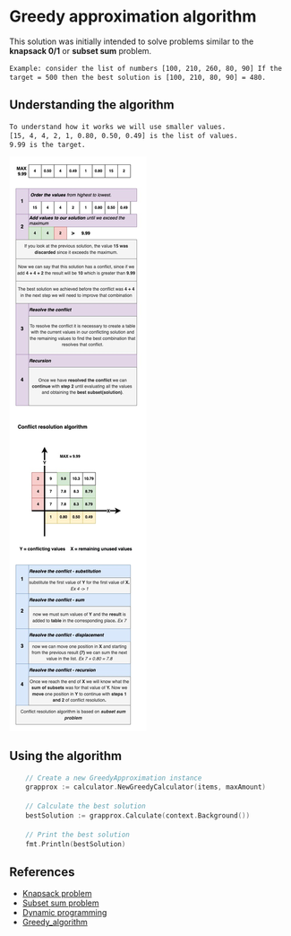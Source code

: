 # Greedy approximation algorithm
This solution was initially intended to solve problems similar to the **knapsack 0/1** or **subset sum** problem.
```
Example: consider the list of numbers [100, 210, 260, 80, 90] If the target = 500 then the best solution is [100, 210, 80, 90] = 480.
```

## Understanding the algorithm
```
To understand how it works we will use smaller values.
[15, 4, 4, 2, 1, 0.80, 0.50, 0.49] is the list of values.
9.99 is the target.
```
![](/doc/diagram.jpg)

## Using the algorithm
``` go
    // Create a new GreedyApproximation instance
    grapprox := calculator.NewGreedyCalculator(items, maxAmount)

    // Calculate the best solution
    bestSolution := grapprox.Calculate(context.Background())

    // Print the best solution
    fmt.Println(bestSolution)
```


## References
- [Knapsack problem](https://en.wikipedia.org/wiki/Knapsack_problem)
- [Subset sum problem](https://en.wikipedia.org/wiki/Subset_sum_problem)
- [Dynamic programming](https://en.wikipedia.org/wiki/Dynamic_programming)
- [Greedy_algorithm](https://en.wikipedia.org/wiki/Greedy_algorithm)